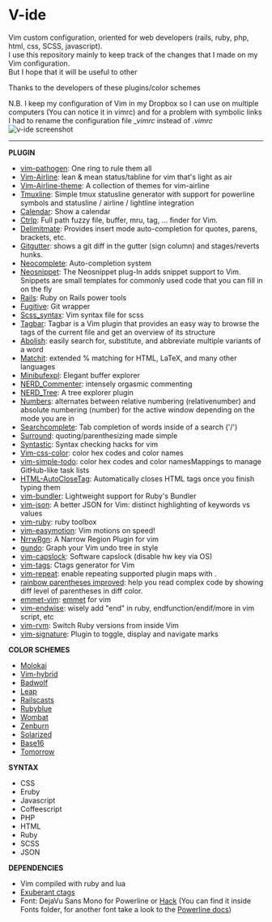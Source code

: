 # V-ide
Vim custom configuration, oriented for web developers (rails, ruby, php, html, css, SCSS, javascript).  
I use this repository mainly to keep track of the changes that I made on my Vim configuration.  
But I hope that it will be useful to other  
  
Thanks to the developers of these plugins/color schemes  
  
N.B. I keep my configuration of Vim in my Dropbox so I can use on multiple computers (You can notice it in vimrc) and for a problem with symbolic links I had to rename the configuration file *_vimrc* instead of *.vimrc*  
![v-ide screenshot](https://raw.githubusercontent.com/crivotz/v-ide/master/v-ide_screenshot.png)
- - - 
**PLUGIN**
* [vim-pathogen](https://github.com/tpope/vim-pathogen): One ring to rule them all
* [Vim-Airline](https://github.com/bling/vim-airline): lean & mean status/tabline for vim that's light as air
* [Vim-Airline-theme](https://github.com/vim-airline/vim-airline-themes): A collection of themes for vim-airline
* [Tmuxline](https://github.com/edkolev/tmuxline.vim): Simple tmux statusline generator with support for powerline symbols and statusline / airline / lightline integration
* [Calendar](http://www.vim.org/scripts/script.php?script_id=52): Show a calendar
* [Ctrlp](https://github.com/ctrlpvim/ctrlp.vim): Full path fuzzy file, buffer, mru, tag, ... finder for Vim.
* [Delimitmate](https://github.com/Raimondi/delimitMate): Provides insert mode auto-completion for quotes, parens, brackets, etc.
* [Gitgutter](https://github.com/airblade/vim-gitgutter): shows a git diff in the gutter (sign column) and stages/reverts hunks.
* [Neocomplete](https://github.com/Shougo/neocomplete.vim): Auto-completion system
* [Neosnippet](https://github.com/Shougo/neosnippet.vim): The Neosnippet plug-In adds snippet support to Vim. Snippets are small templates for commonly used code that you can fill in on the fly
* [Rails](https://github.com/tpope/vim-rails): Ruby on Rails power tools
* [Fugitive](https://github.com/tpope/vim-fugitive): Git wrapper
* [Scss_syntax](https://github.com/cakebaker/scss-syntax.vim): Vim syntax file for scss
* [Tagbar](http://majutsushi.github.io/tagbar/): Tagbar is a Vim plugin that provides an easy way to browse the tags of the current file and get an overview of its structure
* [Abolish](https://github.com/tpope/vim-abolish): easily search for, substitute, and abbreviate multiple variants of a word
* [Matchit](https://github.com/tmhedberg/matchit): extended % matching for HTML, LaTeX, and many other languages
* [Minibufexpl](https://github.com/techlivezheng/vim-plugin-minibufexpl): Elegant buffer explorer
* [NERD_Commenter](https://github.com/scrooloose/nerdcommenter): intensely orgasmic commenting
* [NERD_Tree](https://github.com/scrooloose/nerdtree): A tree explorer plugin
* [Numbers](https://github.com/myusuf3/numbers.vim): alternates between relative numbering (relativenumber) and absolute numbering (number) for the active window depending on the mode you are in
* [Searchcomplete](http://www.vim.org/scripts/script.php?script_id=474): Tab completion of words inside of a search ('/') 
* [Surround](https://github.com/tpope/vim-surround): quoting/parenthesizing made simple  
* [Syntastic](https://github.com/scrooloose/syntastic): Syntax checking hacks for vim 
* [Vim-css-color](https://github.com/ap/vim-css-color.git): color hex codes and color names
* [vim-simple-todo](https://github.com/vitalk/vim-simple-todo): color hex codes and color namesMappings to manage GitHub-like task lists
* [HTML-AutoCloseTag](https://github.com/vim-scripts/HTML-AutoCloseTag): Automatically closes HTML tags once you finish typing them
* [vim-bundler](https://github.com/tpope/vim-bundler): Lightweight support for Ruby's Bundler
* [vim-json](https://github.com/elzr/vim-json.git): A better JSON for Vim: distinct highlighting of keywords vs values
* [vim-ruby](https://github.com/vim-ruby/vim-ruby.git): ruby toolbox
* [vim-easymotion](https://github.com/Lokaltog/vim-easymotion): Vim motions on speed!
* [NrrwRgn](https://github.com/chrisbra/NrrwRgn.git): A Narrow Region Plugin for vim
* [gundo](https://github.com/sjl/gundo.vim/): Graph your Vim undo tree in style
* [vim-capslock](https://github.com/tpope/vim-capslock.git): Software capslock (disable hw key via OS)
* [vim-tags](https://github.com/szw/vim-tags.git): Ctags generator for Vim
* [vim-repeat](https://github.com/tpope/vim-repeat.git): enable repeating supported plugin maps with .
* [rainbow parentheses improved](https://github.com/luochen1990/rainbow): help you read complex code by showing diff level of parentheses in diff color. 
* [emmet-vim](https://github.com/mattn/emmet-vim.git): [emmet](http://emmet.io) for vim 
* [vim-endwise](https://github.com/tpope/vim-endwise.git): wisely add "end" in ruby, endfunction/endif/more in vim script, etc
* [vim-rvm](https://github.com/tpope/vim-rvm): Switch Ruby versions from inside Vim
* [vim-signature](https://github.com/kshenoy/vim-signature.git): Plugin to toggle, display and navigate marks


**COLOR SCHEMES**
* [Molokai](https://github.com/tomasr/molokai)
* [Vim-hybrid](https://github.com/w0ng/vim-hybrid)
* [Badwolf](https://github.com/sjl/badwolf)
* [Leap](https://github.com/yoos/leap.vim)
* [Railscasts](https://github.com/jpo/vim-railscasts-theme)
* [Rubyblue](https://github.com/jlong/rubyblue)
* [Wombat](https://github.com/vim-scripts/Wombat)
* [Zenburn](https://github.com/jnurmine/Zenburn)
* [Solarized](https://github.com/altercation/vim-colors-solarized)
* [Base16](https://github.com/chriskempson/base16-vim)
* [Tomorrow](https://github.com/chriskempson/tomorrow-theme)

**SYNTAX**
* CSS
* Eruby
* Javascript
* Coffeescript
* PHP
* HTML
* Ruby
* SCSS
* JSON

**DEPENDENCIES**
* Vim compiled with ruby and lua
* [Exuberant ctags](http://ctags.sourceforge.net)
* Font: DejaVu Sans Mono for Powerline or [Hack](http://sourcefoundry.org/hack) (You can find it inside Fonts folder, for another font take a look to the [Powerline docs](https://powerline.readthedocs.org/en/master/installation.html#patched-fonts))
